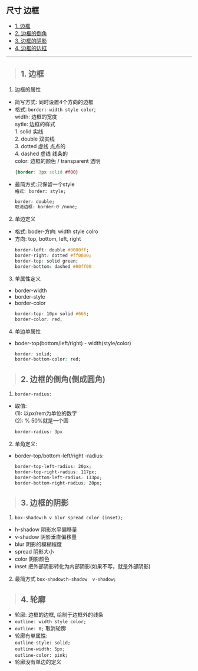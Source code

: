 ## 尺寸 边框
- [1. 边框](#1)
- [2. 边框的倒角](#2)
- [3. 边框的阴影](#3)
- [4. 边框的边框](#4)
--------
><h2 id='1'>1. 边框</h2> 
1. 边框的属性  
- 简写方式:  同时设置4个方向的边框  
- 格式: `border: width style color`;   
   width: 边框的宽度  
   sytle: 边框的样式    
      1. solid 实线  
      2. double 双实线  
      3. dotted 虚线 点点的  
      4. dashed 虚线 线条的  
   color: 边框的颜色 / transparent 透明 
   ```css 
   {border: 3px solid #f00}
   ```
- 最简方式:只保留一个style  
   `格式: border: style;` 
   ```css
   border: double;
   取消边框: border:0 /none;
   ```
2. 单边定义
- 格式: boder-方向: width style colro
- 方向: top, bottom, left, right
   ```css
   border-left: double #0000ff;
   border-right: dotted #ff0000;
   border-top: solid green;
   border-bottom: dashed #00ff00
   ```
3. 单属性定义
- border-width
- border-style
- border-color
   ```css
   border-top: 10px solid #666;
   border-color: red;
   ```
4. 单边单属性
- boder-top(bottom/left/right) - width(style/color)
   ```css
   border: solid;
   border-bottom-color: red;
   ```

><h2 id='2'>2. 边框的倒角(倒成圆角)</h2> 
1. `border-radius: `  
- 取值:  
(1): 以px/rem为单位的数字  
(2): % 50%就是一个圆  
   ```css
   border-radius: 3px
   ```
2. 单角定义:
- border-top/bottom-left/right -radius:
   ```css
   border-top-left-radius: 20px;
   border-top-right-radius: 117px;
   border-bottom-left-radius: 133px;
   border-bottom-right-radius: 20px;
   ```
><h2 id='3'>3. 边框的阴影</h2> 
1. `box-shadow:h v blur spread color (inset);`  
- h-shadow  阴影水平偏移量
- v-shadow  阴影垂直偏移量
- blur  阴影的模糊程度
- spread  阴影大小
- color  阴影颜色
- inset  把外部阴影转化为内部阴影(如果不写，就是外部阴影)  
2. 最简方式 `box-shadow:h-shadow  v-shadow;`
><h2 id='4'>4. 轮廓</h2>
- 轮廓: 边框的边框, 绘制于边框外的线条
- `outline: width style color;`
- `outline: 0;` 取消轮廓
- 轮廓有单属性:   
`outline-style: solid;`  
`outline-width: 5px;`  
`outline-color: pink;`
- 轮廓没有单边的定义







